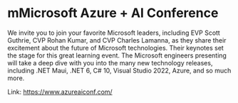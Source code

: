# mMicrosoft Azure + AI Conference

We invite you to join your favorite Microsoft leaders, including EVP Scott Guthrie, CVP Rohan Kumar, and CVP Charles Lamanna, as they share their excitement about the future of Microsoft technologies. Their keynotes set the stage for this great learning event. The Microsoft engineers presenting will take a deep dive with you into the many new technology releases, including .NET Maui, .NET 6, C# 10, Visual Studio 2022, Azure, and so much more.

Link: https://www.azureaiconf.com/
